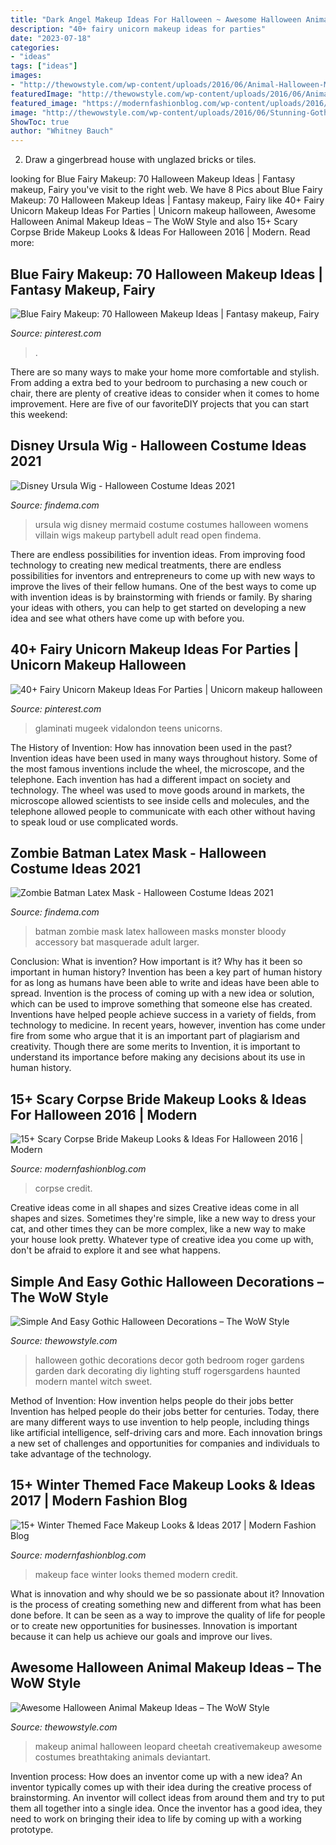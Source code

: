 ```yaml
---
title: "Dark Angel Makeup Ideas For Halloween ~ Awesome Halloween Animal Makeup Ideas – The Wow Style"
description: "40+ fairy unicorn makeup ideas for parties"
date: "2023-07-18"
categories:
- "ideas"
tags: ["ideas"]
images:
- "http://thewowstyle.com/wp-content/uploads/2016/06/Animal-Halloween-Makeup-Ideas-on-Pinterest.jpg"
featuredImage: "http://thewowstyle.com/wp-content/uploads/2016/06/Animal-Halloween-Makeup-Ideas-on-Pinterest.jpg"
featured_image: "https://modernfashionblog.com/wp-content/uploads/2016/09/15-Scary-Corpse-Bride-Makeup-Looks-Ideas-For-Halloween-2016-15.jpg"
image: "http://thewowstyle.com/wp-content/uploads/2016/06/Stunning-Gothic-Halloween-Decorations-1.jpg"
ShowToc: true
author: "Whitney Bauch"
---
```



2. Draw a gingerbread house with unglazed bricks or tiles.

	

		
looking for Blue Fairy Makeup: 70 Halloween Makeup Ideas | Fantasy makeup, Fairy you've visit to the right web. We have 8 Pics about Blue Fairy Makeup: 70 Halloween Makeup Ideas | Fantasy makeup, Fairy like 40+ Fairy Unicorn Makeup Ideas For Parties | Unicorn makeup halloween, Awesome Halloween Animal Makeup Ideas – The WoW Style and also 15+ Scary Corpse Bride Makeup Looks &amp; Ideas For Halloween 2016 | Modern. Read more:
		
    
## Blue Fairy Makeup: 70 Halloween Makeup Ideas | Fantasy Makeup, Fairy

<img loading=lazy src="https://i.pinimg.com/736x/41/e8/f8/41e8f8dcd44111e8cec2bd58c21dc068.jpg" onerror="this.onerror=null;this.src='https://tse3.mm.bing.net/th?id=OIP.Vl_5AKaFyTqFV_jjbsdDSwHaKu&amp;pid=15.1';" alt="Blue Fairy Makeup: 70 Halloween Makeup Ideas | Fantasy makeup, Fairy">

_Source: pinterest.com_

>. 

	

There are so many ways to make your home more comfortable and stylish. From adding a extra bed to your bedroom to purchasing a new couch or chair, there are plenty of creative ideas to consider when it comes to home improvement. Here are five of our favoriteDIY projects that you can start this weekend: 

    
## Disney Ursula Wig - Halloween Costume Ideas 2021

<img loading=lazy src="https://findema.com/wp-content/uploads/2014/10/halloween_20147776.jpg" onerror="this.onerror=null;this.src='https://tse2.mm.bing.net/th?id=OIP.3uuxhgDU17n6qApdVsgiZAHaKl&amp;pid=15.1';" alt="Disney Ursula Wig - Halloween Costume Ideas 2021">

_Source: findema.com_

>ursula wig disney mermaid costume costumes halloween womens villain wigs makeup partybell adult read open findema. 

	

There are endless possibilities for invention ideas. From improving food technology to creating new medical treatments, there are endless possibilities for inventors and entrepreneurs to come up with new ways to improve the lives of their fellow humans. One of the best ways to come up with invention ideas is by brainstorming with friends or family. By sharing your ideas with others, you can help to get started on developing a new idea and see what others have come up with before you.

    
## 40+ Fairy Unicorn Makeup Ideas For Parties | Unicorn Makeup Halloween

<img loading=lazy src="https://i.pinimg.com/736x/a6/5e/f5/a65ef5b96a9f3ea2b5b7f14a17a6bda8.jpg" onerror="this.onerror=null;this.src='https://tse1.mm.bing.net/th?id=OIP.xX58yrrE6eUloZue-tMqOAHaLG&amp;pid=15.1';" alt="40+ Fairy Unicorn Makeup Ideas For Parties | Unicorn makeup halloween">

_Source: pinterest.com_

>glaminati mugeek vidalondon teens unicorns. 

	

The History of Invention: How has innovation been used in the past?
Invention ideas have been used in many ways throughout history. Some of the most famous inventions include the wheel, the microscope, and the telephone. Each invention has had a different impact on society and technology. The wheel was used to move goods around in markets, the microscope allowed scientists to see inside cells and molecules, and the telephone allowed people to communicate with each other without having to speak loud or use complicated words.

    
## Zombie Batman Latex Mask - Halloween Costume Ideas 2021

<img loading=lazy src="https://findema.com/wp-content/uploads/2014/10/halloween_20147808.jpg" onerror="this.onerror=null;this.src='https://tse1.mm.bing.net/th?id=OIP.HMBsoTxaRaqqOK_A72XX7QHaKl&amp;pid=15.1';" alt="Zombie Batman Latex Mask - Halloween Costume Ideas 2021">

_Source: findema.com_

>batman zombie mask latex halloween masks monster bloody accessory bat masquerade adult larger. 

	

Conclusion: What is invention? How important is it? Why has it been so important in human history?
Invention has been a key part of human history for as long as humans have been able to write and ideas have been able to spread. Invention is the process of coming up with a new idea or solution, which can be used to improve something that someone else has created. Inventions have helped people achieve success in a variety of fields, from technology to medicine. In recent years, however, invention has come under fire from some who argue that it is an important part of plagiarism and creativity. Though there are some merits to Invention, it is important to understand its importance before making any decisions about its use in human history.

    
## 15+ Scary Corpse Bride Makeup Looks &amp; Ideas For Halloween 2016 | Modern

<img loading=lazy src="https://modernfashionblog.com/wp-content/uploads/2016/09/15-Scary-Corpse-Bride-Makeup-Looks-Ideas-For-Halloween-2016-15.jpg" onerror="this.onerror=null;this.src='https://tse1.mm.bing.net/th?id=OIP.LK-F9w2hTfPHFkd98DBw_gHaLE&amp;pid=15.1';" alt="15+ Scary Corpse Bride Makeup Looks &amp; Ideas For Halloween 2016 | Modern">

_Source: modernfashionblog.com_

>corpse credit. 

	

Creative ideas come in all shapes and sizes
Creative ideas come in all shapes and sizes. Sometimes they're simple, like a new way to dress your cat, and other times they can be more complex, like a new way to make your house look pretty. Whatever type of creative idea you come up with, don't be afraid to explore it and see what happens.

    
## Simple And Easy Gothic Halloween Decorations – The WoW Style

<img loading=lazy src="http://thewowstyle.com/wp-content/uploads/2016/06/Stunning-Gothic-Halloween-Decorations-1.jpg" onerror="this.onerror=null;this.src='https://tse4.mm.bing.net/th?id=OIP.I2r_f7bL5XG32EqSpJYvowHaLH&amp;pid=15.1';" alt="Simple And Easy Gothic Halloween Decorations – The WoW Style">

_Source: thewowstyle.com_

>halloween gothic decorations decor goth bedroom roger gardens garden dark decorating diy lighting stuff rogersgardens haunted modern mantel witch sweet. 

	

Method of Invention: How invention helps people do their jobs better
Invention has helped people do their jobs better for centuries. Today, there are many different ways to use invention to help people, including things like artificial intelligence, self-driving cars and more. Each innovation brings a new set of challenges and opportunities for companies and individuals to take advantage of the technology.

    
## 15+ Winter Themed Face Makeup Looks &amp; Ideas 2017 | Modern Fashion Blog

<img loading=lazy src="http://modernfashionblog.com/wp-content/uploads/2017/01/15-Winter-Themed-Face-Makeup-Looks-Ideas-2017-12.jpg" onerror="this.onerror=null;this.src='https://tse1.mm.bing.net/th?id=OIP.bjG9wkRE8dmtCw6gLbBTkQHaKx&amp;pid=15.1';" alt="15+ Winter Themed Face Makeup Looks &amp; Ideas 2017 | Modern Fashion Blog">

_Source: modernfashionblog.com_

>makeup face winter looks themed modern credit. 

	

What is innovation and why should we be so passionate about it?
Innovation is the process of creating something new and different from what has been done before. It can be seen as a way to improve the quality of life for people or to create new opportunities for businesses. Innovation is important because it can help us achieve our goals and improve our lives.

    
## Awesome Halloween Animal Makeup Ideas – The WoW Style

<img loading=lazy src="http://thewowstyle.com/wp-content/uploads/2016/06/Animal-Halloween-Makeup-Ideas-on-Pinterest.jpg" onerror="this.onerror=null;this.src='https://tse1.mm.bing.net/th?id=OIP.x-PJkMGwfUqBIdGIuII2jAHaK0&amp;pid=15.1';" alt="Awesome Halloween Animal Makeup Ideas – The WoW Style">

_Source: thewowstyle.com_

>makeup animal halloween leopard cheetah creativemakeup awesome costumes breathtaking animals deviantart. 

	

Invention process: How does an inventor come up with a new idea?
An inventor typically comes up with their idea during the creative process of brainstorming. An inventor will collect ideas from around them and try to put them all together into a single idea. Once the inventor has a good idea, they need to work on bringing their idea to life by coming up with a working prototype.

